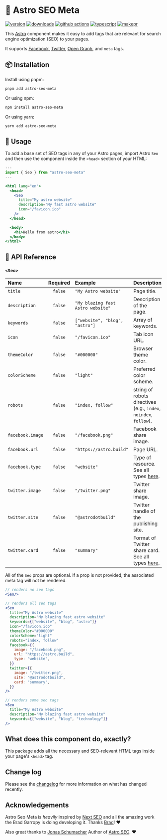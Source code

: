 # 🚀 Astro SEO Meta

[![version][version-badge]][npm]
[![downloads][downloads-badge]][npm]
[![github actions][github-actions-badge]][github-actions]
[![typescript][typescript-badge]][typescript]
[![makepr][makepr-badge]][makepr]

This [Astro](https://astro.build/) component makes it easy to add tags that are relevant for search engine optimization (SEO) to your pages.

It supports [Facebook][facebook], [Twitter][twitter-cards], [Open Graph][og], and `meta` tags.

## 📦 Installation

Install using pnpm:

```bash
pnpm add astro-seo-meta
```

Or using npm:

```bash
npm install astro-seo-meta
```

Or using yarn:

```bash
yarn add astro-seo-meta
```

## 🥑 Usage

To add a base set of SEO tags in any of your Astro pages, import Astro `Seo` and then use the component inside the `<head>` section of your HTML:

```jsx index.astro
---
import { Seo } from "astro-seo-meta"
---

<html lang="en">
  <head>
    <Seo
      title="My astro website"
      description="My fast astro website"
      icon="/favicon.ico"
    />
  </head>

  <body>
    <h1>Hello from astro</h1>
  </body>
</html>
```

## 📖 API Reference

### `<Seo>`

| Name             | Required | Example                           | Description                                                       |
| :--------------- | :------: | :-------------------------------- | :---------------------------------------------------------------- |
| `title`          | `false`  | `"My Astro website"`              | Page title.                                                       |
| `description`    | `false`  | `"My blazing fast Astro website"` | Description of the page.                                          |
| `keywords`       | `false`  | `["website", "blog", "astro"]`    | Array of keywords.                                                |
| `icon`           | `false`  | `"/favicon.ico"`                  | Tab icon URL.                                                     |
| `themeColor`     | `false`  | `"#000000"`                       | Browser theme color.                                              |
| `colorScheme`    | `false`  | `"light"`                         | Preferred color scheme.                                           |
| `robots`         | `false`  | `"index, follow"`                 | string of robots directives (e.g., `index`, `noindex`, `follow`). |
| `facebook.image` | `false`  | `"/facebook.png"`                 | Facebook share image.                                             |
| `facebook.url`   | `false`  | `"https://astro.build"`           | Page URL.                                                         |
| `facebook.type`  | `false`  | `"website"`                       | Type of resource. See all types [here][types].                    |
| `twitter.image`  | `false`  | `"/twitter.png"`                  | Twitter share image.                                              |
| `twitter.site`   | `false`  | `"@astrodotbuild"`                | Twitter handle of the publishing site.                            |
| `twitter.card`   | `false`  | `"summary"`                       | Format of Twitter share card. See all types [here][cards].        |

All of the `Seo` props are optional. If a prop is not provided, the associated meta tag will not be rendered.

```jsx
// renders no seo tags
<Seo/>

// renders all seo tags
<Seo
  title="My Astro website"
  description="My blazing fast astro website"
  keywords={["website", "blog", "astro"]}
  icon="/favicon.ico"
  themeColor="#000000"
  colorScheme="light"
  robots="index, follow"
  facebook={{
    image: "/facebook.png",
    url: "https://astro.build",
    type: "website",
  }}
  twitter={{
    image: "/twitter.png",
    site: "@astrodotbuild",
    card: "summary",
  }}
/>

// renders some seo tags
<Seo
  title="My Astro website"
  description="My blazing fast astro website"
  keywords={["website", "blog", "technology"]}
/>
```

## What does this component do, exactly?

This package adds all the necessary and SEO-relevant HTML tags inside your page's `<head>` tag.

## Change log

Please see the [changelog](CHANGELOG.md) for more information on what has changed recently.

## Acknowledgements

Astro Seo Meta is _heavily_ inspired by [Next SEO][next-seo] and all the amazing work the Brad Garropy is doing developing it. Thanks [Brad][bradgarropy]! ❤️

Also great thanks to [Jonas Schumacher][jonasmerlin] Author of [Astro SEO](https://github.com/jonasmerlin/astro-seo). ❤️

[og]: https://ogp.me
[types]: https://ogp.me/#types
[bradgarropy]: https://github.com/bradgarropy
[npm]: https://npmjs.com/package/astro-seo-meta
[next-seo]: https://github.com/bradgarropy/next-seo
[facebook]: https://developers.facebook.com/docs/sharing/webmasters
[twitter-cards]: https://developer.twitter.com/en/docs/twitter-for-websites/cards/overview/markup
[cards]: https://developer.twitter.com/en/docs/twitter-for-websites/cards/overview/abouts-cards
[jonasmerlin]: https://github.com/jonasmerlin

<!-- Readme Badges -->

[version-badge]: https://img.shields.io/npm/v/astro-seo-meta.svg
[downloads-badge]: https://img.shields.io/npm/dt/astro-seo-meta
[github-actions]: https://github.com/codiume/orbit/actions
[github-actions-badge]: https://github.com/codiume/orbit/actions/workflows/node.js.yml/badge.svg
[typescript]: https://npmjs.com/package/astro-seo-meta
[typescript-badge]: https://img.shields.io/npm/types/astro-seo-meta
[makepr]: https://makeapullrequest.com
[makepr-badge]: https://img.shields.io/badge/PRs-welcome-brightgreen.svg
